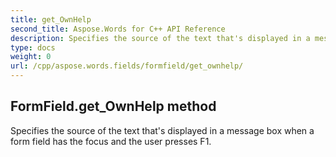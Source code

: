 ```yaml
---
title: get_OwnHelp
second_title: Aspose.Words for C++ API Reference
description: Specifies the source of the text that's displayed in a message box when a form field has the focus and the user presses F1. 
type: docs
weight: 0
url: /cpp/aspose.words.fields/formfield/get_ownhelp/
---
```

## FormField.get_OwnHelp method


Specifies the source of the text that's displayed in a message box when a form field has the focus and the user presses F1.


